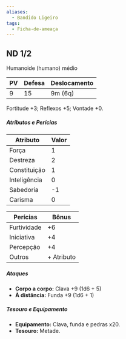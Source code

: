 ```yaml
---
aliases:
  - Bandido Ligeiro
tags:
  - Ficha-de-ameaça
---
```

## ND 1/2

Humanoide (humano) médio

| PV  | Defesa | Deslocamento |
| --- | ------ | ------------ |
| 9   | 15     | 9m (6q)      |

Fortitude +3; Reflexos +5; Vontade +0.

##### Atributos e Perícias
| Atributo     | Valor |
| ------------ | ----- |
| Força        | 1     |
| Destreza     | 2     |
| Constituição | 1     |
| Inteligência | 0     |
| Sabedoria    | -1    |
| Carisma      | 0     |

| Perícias    | Bônus      |
| ----------- | ---------- |
| Furtividade | +6         |
| Iniciativa  | +4         |
| Percepção   | +4         |
| Outros      | + Atributo |

##### Ataques
* **Corpo a corpo:** Clava +9 (1d6 + 5)
* **À distância:** Funda +9 (1d6 + 1)

##### Tesouro e Equipamento
* **Equipamento:** Clava, funda e pedras x20.
* **Tesouro:** Metade.
